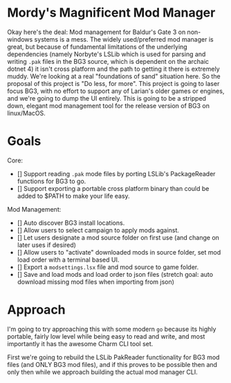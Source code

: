 # Mordy's Magnificent Mod Manager

Okay here's the deal: Mod management for Baldur's Gate 3 on non-windows systems is a mess. The widely used/preferred mod manager is great, but because of fundamental limitations of the underlying dependencies (namely Norbyte's LSLib which is used for parsing and writing `.pak` files in the BG3 source, which is dependent on the archaic dotnet 4) it isn't cross platform and the path to getting it there is extremely muddy. We're looking at a real "foundations of sand" situation here. So the proposal of this project is "Do less, for more". This project is going to laser focus BG3, with no effort to support any of Larian's older games or engines, and we're going to dump the UI entirely. This is going to be a stripped down, elegant mod management tool for the release version of BG3 on linux/MacOS.

# Goals

Core:

- [] Support reading `.pak` mode files by porting LSLib's PackageReader functions for BG3 to go.
- [] Support exporting a portable cross platform binary than could be added to $PATH to make your life easy.

Mod Management:

- [] Auto discover BG3 install locations.
- [] Allow users to select campaign to apply mods against.
- [] Let users designate a mod source folder on first use (and change on later uses if desired)
- [] Allow users to "activate" downloaded mods in source folder, set mod load order with a terminal based UI.
- [] Export a `modsettings.lsx` file and mod source to game folder.
- [] Save and load mods and load order to json files (stretch goal: auto download missing mod files when importing from json)

# Approach

I'm going to try approaching this with some modern `go` because its highly portable, fairly low level while being easy to read and write, and most importantly it has the awesome Charm CLI tool set.

First we're going to rebuild the LSLib PakReader functionality for BG3 mod files (and ONLY BG3 mod files), and if this proves to be possible then and only then while we approach building the actual mod manager CLI.
